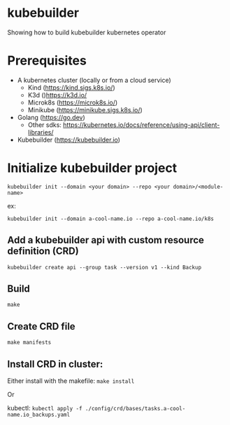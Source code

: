 # kubebuilder

Showing how to build kubebuilder kubernetes operator

# Prerequisites

- A kubernetes cluster (locally or from a cloud service)
  - Kind (https://kind.sigs.k8s.io/)
  - K3d ()https://k3d.io/
  - Microk8s (https://microk8s.io/)
  - Minikube (https://minikube.sigs.k8s.io/)
- Golang (https://go.dev)
  - Other sdks: https://kubernetes.io/docs/reference/using-api/client-libraries/
- Kubebuilder (https://kubebuilder.io)

# Initialize kubebuilder project

`kubebuilder init --domain <your domain> --repo <your domain>/<module-name>`

ex:

`kubebuilder init --domain a-cool-name.io --repo a-cool-name.io/k8s`

## Add a kubebuilder api with custom resource definition (CRD)

`kubebuilder create api --group task --version v1 --kind Backup`

## Build

`make`

## Create CRD file

`make manifests`

## Install CRD in cluster:

Either install with the makefile: `make install`

Or

kubectl: `kubectl apply -f ./config/crd/bases/tasks.a-cool-name.io_backups.yaml`
